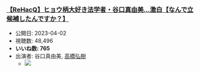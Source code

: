 ### [【ReHacQ】ヒョウ柄大好き法学者・谷口真由美…激白【なんで立候補したんですか？】](https://www.youtube.com/watch?v=Nkus0A5CNwk)
-   公開日: 2023-04-02
-   視聴数: 48,496
-   **いいね数: 765**
-   出演者: 谷口真由美, [高橋弘樹](/rehacq_fan/people/高橋弘樹 "wikilink")
    - [![](https://img.youtube.com/vi/Nkus0A5CNwk/hqdefault.jpg)](https://www.youtube.com/watch?v=Nkus0A5CNwk)
